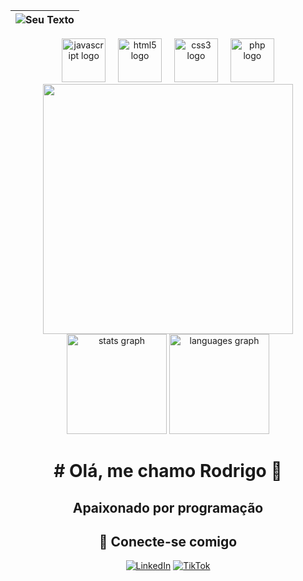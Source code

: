 
| ![Seu Texto](https://capsule-render.vercel.app/api?type=waving&color=gradient&height=100&section=header&text=Rodrigo&fontSize=70) |
| :--: |

<div align="center">
  <img src="https://cdn.jsdelivr.net/gh/devicons/devicon/icons/javascript/javascript-original.svg" height="70" alt="javascript logo"  />
  <img width="12" />
  <img src="https://cdn.jsdelivr.net/gh/devicons/devicon/icons/html5/html5-original.svg" height="70" alt="html5 logo"  />
  <img width="12" />
  <img src="https://cdn.jsdelivr.net/gh/devicons/devicon/icons/css3/css3-original.svg" height="70" alt="css3 logo"  />
  <img width="12" />
  <img src="https://cdn.jsdelivr.net/gh/devicons/devicon/icons/php/php-original.svg" height="70" alt="php logo"  />
</div>

<div align="center">
  <img src="https://p16-sign-va.tiktokcdn.com/tos-maliva-avt-0068/d520864d0621a4e7c745912b001c459e~tplv-tiktokx-cropcenter:1080:1080.jpeg?dr=14579&refresh_token=f236b54f&x-expires=1746738000&x-signature=6qm3FdsyCviz5FcgaMHeWGKJstE%3D&t=4d5b0474&ps=13740610&shp=a5d48078&shcp=81f88b70&idc=maliva" height="400px"/>
</div>

<div align="center">
  <img src="https://github-readme-stats.vercel.app/api?username=Digao001&hide_title=false&hide_rank=false&show_icons=true&include_all_commits=true&count_private=true&disable_animations=false&theme=dracula&locale=en&hide_border=false" height="160" alt="stats graph"  />
  <img src="https://github-readme-stats.vercel.app/api/top-langs?username=Digao001&locale=en&hide_title=false&layout=compact&card_width=320&langs_count=5&theme=dracula&hide_border=false" height="160" alt="languages graph" 
   <img src="https://github-readme-stats.vercel.app/api/top-langs?username=Digao001&locale=en&hide_title=false&layout=compact&card_width=320&langs_count=5&theme=dracula&hide_border=false" height="160" alt="languages graph"    />
</div>


<div align="center">
<h1># Olá, me chamo Rodrigo 👋</h1>

<h2>Apaixonado por programação</h2>

## 📱 Conecte-se comigo

[![LinkedIn](https://img.shields.io/badge/-LinkedIn-0e76a8?style=for-the-badge&logo=linkedin&logoColor=white)](https://www.linkedin.com/in/)
[![TikTok](https://img.shields.io/badge/-TikTok-000000?style=for-the-badge&logo=tiktok&logoColor=white)](https://www.tiktok.com/@https://www.tiktok.com/@digao.001)
</div>
